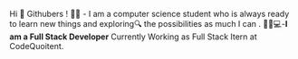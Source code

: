 Hi 👋 Githubers !
👩‍🎓 - I am a computer science student who is always ready to learn new things and exploring🔍 the possibilities as much I can .
👩‍💻💻-**I am a Full Stack Developer**
Currently  Working as Full Stack Itern at CodeQuoitent.


